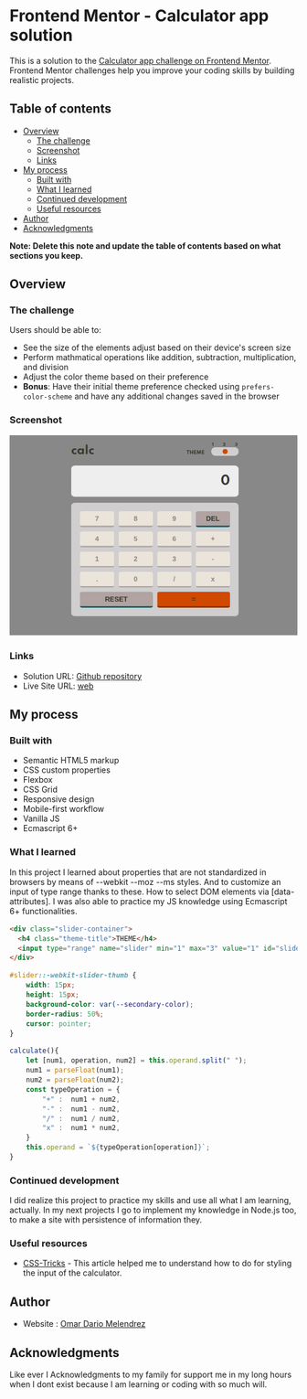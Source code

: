# Frontend Mentor - Calculator app solution

This is a solution to the [Calculator app challenge on Frontend Mentor](https://www.frontendmentor.io/challenges/calculator-app-9lteq5N29). Frontend Mentor challenges help you improve your coding skills by building realistic projects. 

## Table of contents

- [Overview](#overview)
  - [The challenge](#the-challenge)
  - [Screenshot](#screenshot)
  - [Links](#links)
- [My process](#my-process)
  - [Built with](#built-with)
  - [What I learned](#what-i-learned)
  - [Continued development](#continued-development)
  - [Useful resources](#useful-resources)
- [Author](#author)
- [Acknowledgments](#acknowledgments)

**Note: Delete this note and update the table of contents based on what sections you keep.**

## Overview

### The challenge

Users should be able to:

- See the size of the elements adjust based on their device's screen size
- Perform mathmatical operations like addition, subtraction, multiplication, and division
- Adjust the color theme based on their preference
- **Bonus**: Have their initial theme preference checked using `prefers-color-scheme` and have any additional changes saved in the browser

### Screenshot

![](./images/screenshot.png)

### Links

- Solution URL: [ Github repository ](https://github.com/OmarDarioMelendrez/calculator-js)
- Live Site URL: [  web ](https://calculator-js-omar-dario.netlify.app/)

## My process

### Built with

- Semantic HTML5 markup
- CSS custom properties
- Flexbox
- CSS Grid
- Responsive design
- Mobile-first workflow
- Vanilla JS
- Ecmascript 6+

### What I learned

In this project I learned about properties that are not standardized in browsers by means of --webkit --moz --ms styles.
And to customize an input of type range thanks to these.
How to select DOM elements via [data-attributes].
I was also able to practice my JS knowledge using Ecmascript 6+ functionalities.

```html
<div class="slider-container">
  <h4 class="theme-title">THEME</h4>
  <input type="range" name="slider" min="1" max="3" value="1" id="slider" />
</div>
```
```css
#slider::-webkit-slider-thumb {
    width: 15px;
    height: 15px;
    background-color: var(--secondary-color);
    border-radius: 50%;
    cursor: pointer;
}
```
```js
calculate(){
    let [num1, operation, num2] = this.operand.split(" ");
    num1 = parseFloat(num1);
    num2 = parseFloat(num2);
    const typeOperation = {
        "+" :  num1 + num2, 
        "-" :  num1 - num2, 
        "/" :  num1 / num2, 
        "x" :  num1 * num2, 
    }
    this.operand = `${typeOperation[operation]}`;
}

```

### Continued development

I did realize this project to practice my skills and use all what I am learning, actually.
In my next projects I go to implement my knowledge in Node.js too, to make a site with persistence of information they.



### Useful resources

- [CSS-Tricks](https://css-tricks.com/styling-cross-browser-compatible-range-inputs-css/) - This article helped me to understand how to do for styling the input of the calculator.


## Author

- Website : [Omar Dario Melendrez](https://omardario.online)



## Acknowledgments

Like ever I Acknowledgments to my family for support me in my long hours when I dont exist because I am learning or coding with so much will.


